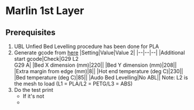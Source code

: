 
# Marlin 1st Layer

## Prerequisites
1. UBL Unfied Bed Levelling procedure has been done for PLA
2. Generate gcode from [here](https://teachingtechyt.github.io/calibration.html#firstlayer)
    |Setting|Value|Value 2|
    |--|--|--|
    |Additional start gcode|Check|G29 L2<br/>G29 A|
    |Bed X dimension (mm)|220||
    |Bed Y dimension (mm)|208||
    |Extra margin from edge (mm)|8||
    |Hot end temperature (deg C)|230||
    |Bed temperature (deg C)|85||
    |Audo Bed Levelling|No ABL||
    Note: L2 is the mesh to load (L1 = PLA/L2 = PETG/L3 = ABS)
3. Do the test print
    * If it's not 
    * 
<!--stackedit_data:
eyJoaXN0b3J5IjpbMTM3NDEzMzM0NywtMTU5MzIwOTI4MywxOD
g3MTU2OTI4LC0xMjE3OTIwNjYzLC03MDYzMzU2OTUsOTM3Nzc1
MTU0LC0xNjIzMTY1NjM4XX0=
-->